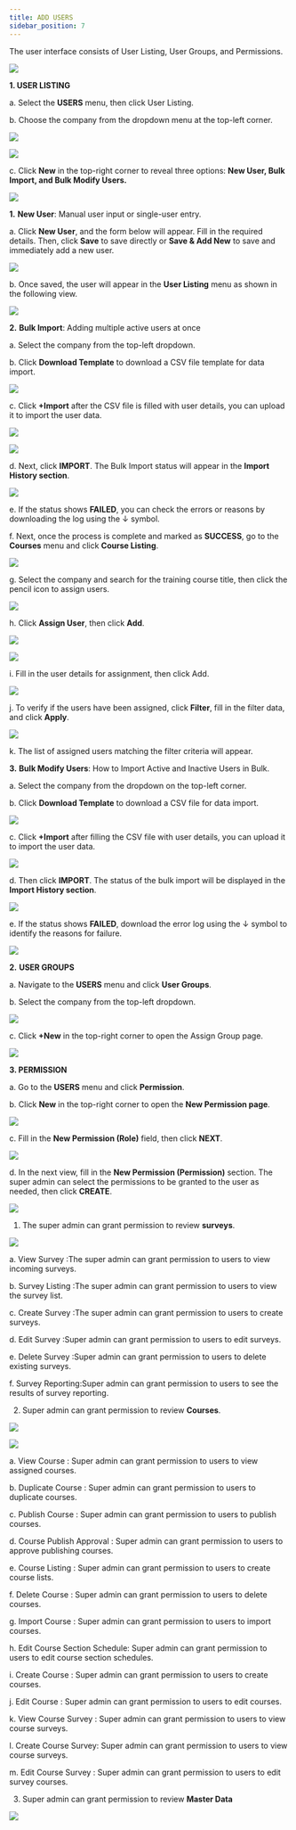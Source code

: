 ```yaml
---
title: ADD USERS
sidebar_position: 7
---
```

The user interface consists of User Listing, User Groups, and Permissions.

![](/img/enterprise-admin-user-1.png)

**1. USER LISTING**

a. Select the **USERS** menu, then click User Listing.

b. Choose the company from the dropdown menu at the top-left corner.

![](/img/enterprise-admin-user-2.png)

![](/img/enterprise-admin-user-3.png)

c. Click **New** in the top-right corner to reveal three options: **New User, Bulk Import, and Bulk Modify Users.**

![](/img/enterprise-admin-user-4.png)

**1.** **New User**: Manual user input or single-user entry.

   a. Click **New User**, and the form below will appear. Fill in the required details. Then, click **Save** to save directly or **Save & Add New** to save and immediately add a new user.

![](/img/enterprise-admin-user-5.png)

   b. Once saved, the user will appear in the **User Listing** menu as shown in the following view.

![](/img/enterprise-admin-user-6.png)

**2.** **Bulk Import**: Adding multiple active users at once

   a. Select the company from the top-left dropdown.

   b. Click **Download Template** to download a CSV file template for data import.

![](/img/enterprise-admin-user-7.png)

   c. Click **+Import** after the CSV file is filled with user details, you can upload it to import the user data.

![](/img/enterprise-admin-user-8.png)

![](/img/enterprise-admin-user-9.png)

   d. Next, click **IMPORT**. The Bulk Import status will appear in the **Import History section**.

![](/img/enterprise-admin-user-10.png)

   e. If the status shows **FAILED**, you can check the errors or reasons by downloading the log using the ↓ symbol.

   f. Next, once the process is complete and marked as **SUCCESS**, go to the **Courses** menu and click **Course Listing**.

![](/img/enterprise-admin-user-11.png)

   g. Select the company and search for the training course title, then click the pencil icon to assign users.

![](/img/enterprise-admin-user12.png)

   h. Click **Assign User**, then click **Add**.

![](/img/enterprise-admin-user-13.png)

![](/img/enterprise-admin-user-14.png)

   i. Fill in the user details for assignment, then click Add.

![](/img/enterprise-admin-user-15.png)

   j. To verify if the users have been assigned, click **Filter**, fill in the filter data, and click **Apply**.

![](/img/enterprise-admin-user-16.png)

   k. The list of assigned users matching the filter criteria will appear.

**3.** **Bulk Modify Users**: How to Import Active and Inactive Users in Bulk.

   a. Select the company from the dropdown on the top-left corner.

   b. Click **Download Template** to download a CSV file for data import.

![](/img/enterprise-admin-user-17.png)

   c. Click **+Import** after filling the CSV file with user details, you can upload it to import the user data.

![](/img/enterprise-admin-user-18.png)

   d. Then click **IMPORT**. The status of the bulk import will be displayed in the **Import History section**.

![](/img/enterprise-admin-user-19.png)

   e. If the status shows **FAILED**, download the error log using the ↓ symbol to identify the reasons for failure.

![](/img/enterprise-admin-user-20.png)


**2.** **USER GROUPS**

   a. Navigate to the **USERS** menu and click **User Groups**.

   b. Select the company from the top-left dropdown.

![](/img/enterprise-admin-user-21.png)

   c. Click **+New** in the top-right corner to open the Assign Group page.

![](/img/enterprise-admin-user-22.png)

**3. PERMISSION**

   a. Go to the **USERS** menu and click **Permission**.

   b. Click **New** in the top-right corner to open the **New Permission page**.

![](/img/enterprise-admin-user-25.png)

   c. Fill in the **New Permission (Role)** field, then click **NEXT**.

![](/img/enterprise-admin-user-26.png)

   d. In the next view, fill in the **New Permission (Permission)** section. The super admin can select the permissions to be granted to the user as needed, then click **CREATE**.

![](/img/enterprise-admin-user-27.png)

1. The super admin can grant permission to review **surveys**.

![](/img/enterprise-admin-user-28.png)

   a. View Survey	:The super admin can grant permission to users to view incoming surveys.

   b. Survey Listing	:The super admin can grant permission to users to view the survey list.

   c. Create Survey	:The super admin can grant permission to users to create surveys.

   d. Edit Survey	:Super admin can grant permission to users to edit surveys.

   e. Delete Survey	:Super admin can grant permission to users to delete existing surveys.

   f. Survey Reporting:Super admin can grant permission to users to see the results of survey reporting.


2. Super admin can grant permission to review **Courses**.

![](/img/enterprise-admin-user-29.png)

![](/img/enterprise-admin-user-30.png)

   a. View Course	: Super admin can grant permission to users to view assigned courses.

   b. Duplicate Course : Super admin can grant permission to users to duplicate courses.

   c. Publish Course	: Super admin can grant permission to users to publish courses.

   d. Course Publish Approval : Super admin can grant permission to users to approve publishing courses.

   e. Course Listing	: Super admin can grant permission to users to create course lists.

   f. Delete Course	: Super admin can grant permission to users to delete courses.

   g. Import Course	: Super admin can grant permission to users to import courses.

   h. Edit Course Section Schedule: Super admin can grant permission to users to edit course section schedules.

   i. Create Course	: Super admin can grant permission to users to create courses.

   j. Edit Course	: Super admin can grant permission to users to edit courses.

   k. View Course Survey : Super admin can grant permission to users to view course surveys.

   l. Create Course Survey: Super admin can grant permission to users to view course surveys.

   m. Edit Course Survey : Super admin can grant permission to users to edit survey courses.



3. Super admin can grant permission to review **Master Data**

![](/img/enterprise-admin-user-31.png)
